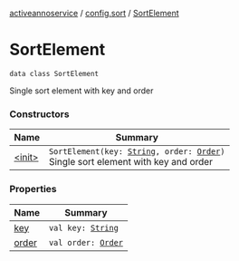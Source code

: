 [activeannoservice](../../index.md) / [config.sort](../index.md) / [SortElement](./index.md)

# SortElement

`data class SortElement`

Single sort element with key and order

### Constructors

| Name | Summary |
|---|---|
| [&lt;init&gt;](-init-.md) | `SortElement(key: `[`String`](https://kotlinlang.org/api/latest/jvm/stdlib/kotlin/-string/index.html)`, order: `[`Order`](../-order/index.md)`)`<br>Single sort element with key and order |

### Properties

| Name | Summary |
|---|---|
| [key](key.md) | `val key: `[`String`](https://kotlinlang.org/api/latest/jvm/stdlib/kotlin/-string/index.html) |
| [order](order.md) | `val order: `[`Order`](../-order/index.md) |

